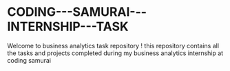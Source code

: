 # CODING---SAMURAI---INTERNSHIP---TASK
Welcome to business analytics task repository ! this repository contains all the tasks and projects completed during my business analytics internship at coding samurai
